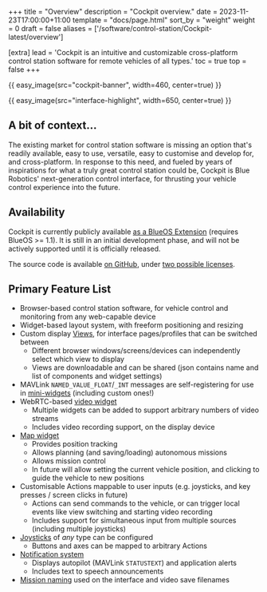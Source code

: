 +++
title = "Overview"
description = "Cockpit overview."
date = 2023-11-23T17:00:00+11:00
template = "docs/page.html"
sort_by = "weight"
weight = 0
draft = false
aliases = ['/software/control-station/Cockpit-latest/overview']

[extra]
lead = 'Cockpit is an intuitive and customizable cross-platform control station software for remote vehicles of all types.'
toc = true
top = false
+++

{{ easy_image(src="cockpit-banner", width=460, center=true) }}

{{ easy_image(src="interface-highlight", width=650, center=true) }}

## A bit of context...

The existing market for control station software is missing an option that's readily available, easy to use, versatile, easy to customise and develop for, and cross-platform. In response to this need, and fueled by years of inspirations for what a truly great control station could be, Cockpit is Blue Robotics' next-generation control interface, for thrusting your vehicle control experience into the future.

## Availability

Cockpit is currently publicly available [as a BlueOS Extension](https://docs.bluerobotics.com/BlueOS-Extensions-Repository#:~:text=Cockpit,-Maintainer) (requires BlueOS >= 1.1). It is still in an initial development phase, and will not be actively supported until it is officially released.

The source code is available [on GitHub](https://github.com/bluerobotics/cockpit),
under [two possible licenses](https://github.com/bluerobotics/cockpit/tree/master/LICENSE.md).

## Primary Feature List

- Browser-based control station software, for vehicle control and monitoring from any web-capable device
- Widget-based layout system, with freeform positioning and resizing
- Custom display [Views](../advanced-usage/#views), for interface pages/profiles that can be switched between
    - Different browser windows/screens/devices can independently select which view to display
    - Views are downloadable and can be shared (json contains name and list of components and widget settings)
- MAVLink `NAMED_VALUE_FLOAT`/`_INT` messages are self-registering for use in [mini-widgets](../advanced-usage/#mini-widgets) (including custom ones!)
- WebRTC-based [video widget](../advanced-usage/#video)
    - Multiple widgets can be added to support arbitrary numbers of video streams
    - Includes video recording support, on the display device
- [Map widget](../advanced-usage/#map)
    - Provides position tracking
    - Allows planning (and saving/loading) autonomous missions
    - Allows mission control
    - In future will allow setting the current vehicle position, and clicking to guide the vehicle to new positions
- Customisable Actions mappable to user inputs (e.g. joysticks, and key presses / screen clicks in future)
    - Actions can send commands to the vehicle, or can trigger local events like view switching and starting video recording
    - Includes support for simultaneous input from multiple sources (including multiple joysticks)
- [Joysticks](../advanced-usage/#joysticks) of _any_ type can be configured
    - Buttons and axes can be mapped to arbitrary Actions
- [Notification system](../advanced-usage/#alerts)
    - Displays autopilot (MAVLink `STATUSTEXT`) and application alerts
    - Includes text to speech announcements
- [Mission naming](../advanced-usage/#mission-name) used on the interface and video save filenames
